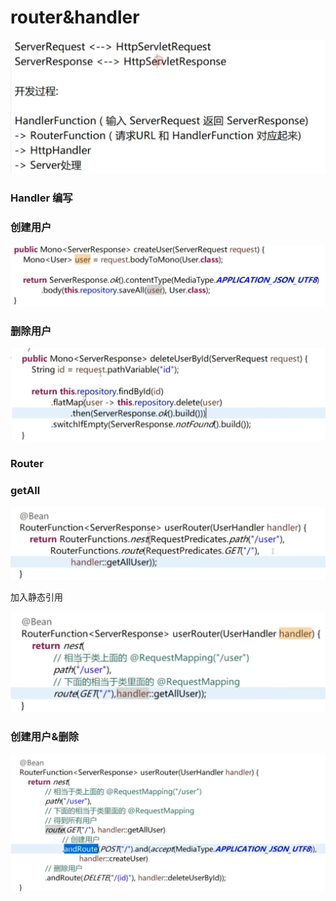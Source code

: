 # router&handler

![](../.gitbook/assets/image%20%28399%29.png)



### Handler 编写

### 创建用户

![](../.gitbook/assets/image%20%28397%29.png)

### 删除用户

![](../.gitbook/assets/image%20%28395%29.png)

### Router



### getAll

![](../.gitbook/assets/image%20%28380%29.png)

加入静态引用

![](../.gitbook/assets/image%20%28410%29.png)

### 创建用户&删除

![](../.gitbook/assets/image%20%28383%29.png)



